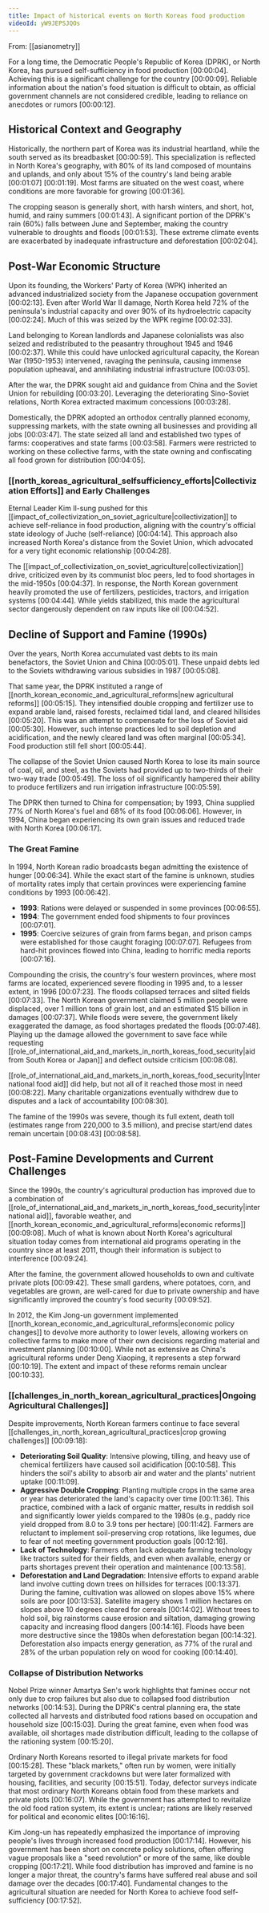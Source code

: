 ```yaml
---
title: Impact of historical events on North Koreas food production
videoId: yW9JEPSJQOs
---
```


From: [[asianometry]] <br/> 

For a long time, the Democratic People's Republic of Korea (DPRK), or North Korea, has pursued self-sufficiency in food production <a class="yt-timestamp" data-t="00:00:04">[00:00:04]</a>. Achieving this is a significant challenge for the country <a class="yt-timestamp" data-t="00:00:09">[00:00:09]</a>. Reliable information about the nation's food situation is difficult to obtain, as official government channels are not considered credible, leading to reliance on anecdotes or rumors <a class="yt-timestamp" data-t="00:00:12">[00:00:12]</a>.

## Historical Context and Geography

Historically, the northern part of Korea was its industrial heartland, while the south served as its breadbasket <a class="yt-timestamp" data-t="00:00:59">[00:00:59]</a>. This specialization is reflected in North Korea's geography, with 80% of its land composed of mountains and uplands, and only about 15% of the country's land being arable <a class="yt-timestamp" data-t="00:01:07">[00:01:07]</a> <a class="yt-timestamp" data-t="00:01:19">[00:01:19]</a>. Most farms are situated on the west coast, where conditions are more favorable for growing <a class="yt-timestamp" data-t="00:01:36">[00:01:36]</a>.

The cropping season is generally short, with harsh winters, and short, hot, humid, and rainy summers <a class="yt-timestamp" data-t="00:01:43">[00:01:43]</a>. A significant portion of the DPRK's rain (60%) falls between June and September, making the country vulnerable to droughts and floods <a class="yt-timestamp" data-t="00:01:53">[00:01:53]</a>. These extreme climate events are exacerbated by inadequate infrastructure and deforestation <a class="yt-timestamp" data-t="00:02:04">[00:02:04]</a>.

## Post-War Economic Structure

Upon its founding, the Workers' Party of Korea (WPK) inherited an advanced industrialized society from the Japanese occupation government <a class="yt-timestamp" data-t="00:02:13">[00:02:13]</a>. Even after World War II damage, North Korea held 72% of the peninsula's industrial capacity and over 90% of its hydroelectric capacity <a class="yt-timestamp" data-t="00:02:24">[00:02:24]</a>. Much of this was seized by the WPK regime <a class="yt-timestamp" data-t="00:02:33">[00:02:33]</a>.

Land belonging to Korean landlords and Japanese colonialists was also seized and redistributed to the peasantry throughout 1945 and 1946 <a class="yt-timestamp" data-t="00:02:37">[00:02:37]</a>. While this could have unlocked agricultural capacity, the Korean War (1950-1953) intervened, ravaging the peninsula, causing immense population upheaval, and annihilating industrial infrastructure <a class="yt-timestamp" data-t="00:03:05">[00:03:05]</a>.

After the war, the DPRK sought aid and guidance from China and the Soviet Union for rebuilding <a class="yt-timestamp" data-t="00:03:20">[00:03:20]</a>. Leveraging the deteriorating Sino-Soviet relations, North Korea extracted maximum concessions <a class="yt-timestamp" data-t="00:03:28">[00:03:28]</a>.

Domestically, the DPRK adopted an orthodox centrally planned economy, suppressing markets, with the state owning all businesses and providing all jobs <a class="yt-timestamp" data-t="00:03:47">[00:03:47]</a>. The state seized all land and established two types of farms: cooperatives and state farms <a class="yt-timestamp" data-t="00:03:58">[00:03:58]</a>. Farmers were restricted to working on these collective farms, with the state owning and confiscating all food grown for distribution <a class="yt-timestamp" data-t="00:04:05">[00:04:05]</a>.

### [[north_koreas_agricultural_selfsufficiency_efforts|Collectivization Efforts]] and Early Challenges
Eternal Leader Kim Il-sung pushed for this [[impact_of_collectivization_on_soviet_agriculture|collectivization]] to achieve self-reliance in food production, aligning with the country's official state ideology of Juche (self-reliance) <a class="yt-timestamp" data-t="00:04:14">[00:04:14]</a>. This approach also increased North Korea's distance from the Soviet Union, which advocated for a very tight economic relationship <a class="yt-timestamp" data-t="00:04:28">[00:04:28]</a>.

The [[impact_of_collectivization_on_soviet_agriculture|collectivization]] drive, criticized even by its communist bloc peers, led to food shortages in the mid-1950s <a class="yt-timestamp" data-t="00:04:37">[00:04:37]</a>. In response, the North Korean government heavily promoted the use of fertilizers, pesticides, tractors, and irrigation systems <a class="yt-timestamp" data-t="00:04:44">[00:04:44]</a>. While yields stabilized, this made the agricultural sector dangerously dependent on raw inputs like oil <a class="yt-timestamp" data-t="00:04:52">[00:04:52]</a>.

## Decline of Support and Famine (1990s)

Over the years, North Korea accumulated vast debts to its main benefactors, the Soviet Union and China <a class="yt-timestamp" data-t="00:05:01">[00:05:01]</a>. These unpaid debts led to the Soviets withdrawing various subsidies in 1987 <a class="yt-timestamp" data-t="00:05:08">[00:05:08]</a>.

That same year, the DPRK instituted a range of [[north_korean_economic_and_agricultural_reforms|new agricultural reforms]] <a class="yt-timestamp" data-t="00:05:15">[00:05:15]</a>. They intensified double cropping and fertilizer use to expand arable land, raised forests, reclaimed tidal land, and cleared hillsides <a class="yt-timestamp" data-t="00:05:20">[00:05:20]</a>. This was an attempt to compensate for the loss of Soviet aid <a class="yt-timestamp" data-t="00:05:30">[00:05:30]</a>. However, such intense practices led to soil depletion and acidification, and the newly cleared land was often marginal <a class="yt-timestamp" data-t="00:05:34">[00:05:34]</a>. Food production still fell short <a class="yt-timestamp" data-t="00:05:44">[00:05:44]</a>.

The collapse of the Soviet Union caused North Korea to lose its main source of coal, oil, and steel, as the Soviets had provided up to two-thirds of their two-way trade <a class="yt-timestamp" data-t="00:05:49">[00:05:49]</a>. The loss of oil significantly hampered their ability to produce fertilizers and run irrigation infrastructure <a class="yt-timestamp" data-t="00:05:59">[00:05:59]</a>.

The DPRK then turned to China for compensation; by 1993, China supplied 77% of North Korea's fuel and 68% of its food <a class="yt-timestamp" data-t="00:06:06">[00:06:06]</a>. However, in 1994, China began experiencing its own grain issues and reduced trade with North Korea <a class="yt-timestamp" data-t="00:06:17">[00:06:17]</a>.

### The Great Famine
In 1994, North Korean radio broadcasts began admitting the existence of hunger <a class="yt-timestamp" data-t="00:06:34">[00:06:34]</a>. While the exact start of the famine is unknown, studies of mortality rates imply that certain provinces were experiencing famine conditions by 1993 <a class="yt-timestamp" data-t="00:06:42">[00:06:42]</a>.

*   **1993**: Rations were delayed or suspended in some provinces <a class="yt-timestamp" data-t="00:06:55">[00:06:55]</a>.
*   **1994**: The government ended food shipments to four provinces <a class="yt-timestamp" data-t="00:07:01">[00:07:01]</a>.
*   **1995**: Coercive seizures of grain from farms began, and prison camps were established for those caught foraging <a class="yt-timestamp" data-t="00:07:07">[00:07:07]</a>. Refugees from hard-hit provinces flowed into China, leading to horrific media reports <a class="yt-timestamp" data-t="00:07:16">[00:07:16]</a>.

Compounding the crisis, the country's four western provinces, where most farms are located, experienced severe flooding in 1995 and, to a lesser extent, in 1996 <a class="yt-timestamp" data-t="00:07:23">[00:07:23]</a>. The floods collapsed terraces and silted fields <a class="yt-timestamp" data-t="00:07:33">[00:07:33]</a>. The North Korean government claimed 5 million people were displaced, over 1 million tons of grain lost, and an estimated $15 billion in damages <a class="yt-timestamp" data-t="00:07:37">[00:07:37]</a>. While floods were severe, the government likely exaggerated the damage, as food shortages predated the floods <a class="yt-timestamp" data-t="00:07:48">[00:07:48]</a>. Playing up the damage allowed the government to save face while requesting [[role_of_international_aid_and_markets_in_north_koreas_food_security|aid from South Korea or Japan]] and deflect outside criticism <a class="yt-timestamp" data-t="00:08:08">[00:08:08]</a>.

[[role_of_international_aid_and_markets_in_north_koreas_food_security|International food aid]] did help, but not all of it reached those most in need <a class="yt-timestamp" data-t="00:08:22">[00:08:22]</a>. Many charitable organizations eventually withdrew due to disputes and a lack of accountability <a class="yt-timestamp" data-t="00:08:30">[00:08:30]</a>.

The famine of the 1990s was severe, though its full extent, death toll (estimates range from 220,000 to 3.5 million), and precise start/end dates remain uncertain <a class="yt-timestamp" data-t="00:08:43">[00:08:43]</a> <a class="yt-timestamp" data-t="00:08:58">[00:08:58]</a>.

## Post-Famine Developments and Current Challenges

Since the 1990s, the country's agricultural production has improved due to a combination of [[role_of_international_aid_and_markets_in_north_koreas_food_security|international aid]], favorable weather, and [[north_korean_economic_and_agricultural_reforms|economic reforms]] <a class="yt-timestamp" data-t="00:09:08">[00:09:08]</a>. Much of what is known about North Korea's agricultural situation today comes from international aid programs operating in the country since at least 2011, though their information is subject to interference <a class="yt-timestamp" data-t="00:09:24">[00:09:24]</a>.

After the famine, the government allowed households to own and cultivate private plots <a class="yt-timestamp" data-t="00:09:42">[00:09:42]</a>. These small gardens, where potatoes, corn, and vegetables are grown, are well-cared for due to private ownership and have significantly improved the country's food security <a class="yt-timestamp" data-t="00:09:52">[00:09:52]</a>.

In 2012, the Kim Jong-un government implemented [[north_korean_economic_and_agricultural_reforms|economic policy changes]] to devolve more authority to lower levels, allowing workers on collective farms to make more of their own decisions regarding material and investment planning <a class="yt-timestamp" data-t="00:10:00">[00:10:00]</a>. While not as extensive as China's agricultural reforms under Deng Xiaoping, it represents a step forward <a class="yt-timestamp" data-t="00:10:19">[00:10:19]</a>. The extent and impact of these reforms remain unclear <a class="yt-timestamp" data-t="00:10:33">[00:10:33]</a>.

### [[challenges_in_north_korean_agricultural_practices|Ongoing Agricultural Challenges]]
Despite improvements, North Korean farmers continue to face several [[challenges_in_north_korean_agricultural_practices|crop growing challenges]] <a class="yt-timestamp" data-t="00:09:18">[00:09:18]</a>:

*   **Deteriorating Soil Quality**: Intensive plowing, tilling, and heavy use of chemical fertilizers have caused soil acidification <a class="yt-timestamp" data-t="00:10:58">[00:10:58]</a>. This hinders the soil's ability to absorb air and water and the plants' nutrient uptake <a class="yt-timestamp" data-t="00:11:09">[00:11:09]</a>.
*   **Aggressive Double Cropping**: Planting multiple crops in the same area or year has deteriorated the land's capacity over time <a class="yt-timestamp" data-t="00:11:36">[00:11:36]</a>. This practice, combined with a lack of organic matter, results in reddish soil and significantly lower yields compared to the 1980s (e.g., paddy rice yield dropped from 8.0 to 3.9 tons per hectare) <a class="yt-timestamp" data-t="00:11:42">[00:11:42]</a>. Farmers are reluctant to implement soil-preserving crop rotations, like legumes, due to fear of not meeting government production goals <a class="yt-timestamp" data-t="00:12:16">[00:12:16]</a>.
*   **Lack of Technology**: Farmers often lack adequate farming technology like tractors suited for their fields, and even when available, energy or parts shortages prevent their operation and maintenance <a class="yt-timestamp" data-t="00:13:58">[00:13:58]</a>.
*   **Deforestation and Land Degradation**: Intensive efforts to expand arable land involve cutting down trees on hillsides for terraces <a class="yt-timestamp" data-t="00:13:37">[00:13:37]</a>. During the famine, cultivation was allowed on slopes above 15% where soils are poor <a class="yt-timestamp" data-t="00:13:53">[00:13:53]</a>. Satellite imagery shows 1 million hectares on slopes above 10 degrees cleared for cereals <a class="yt-timestamp" data-t="00:14:02">[00:14:02]</a>. Without trees to hold soil, big rainstorms cause erosion and siltation, damaging growing capacity and increasing flood dangers <a class="yt-timestamp" data-t="00:14:16">[00:14:16]</a>. Floods have been more destructive since the 1980s when deforestation began <a class="yt-timestamp" data-t="00:14:32">[00:14:32]</a>. Deforestation also impacts energy generation, as 77% of the rural and 28% of the urban population rely on wood for cooking <a class="yt-timestamp" data-t="00:14:40">[00:14:40]</a>.

### Collapse of Distribution Networks
Nobel Prize winner Amartya Sen's work highlights that famines occur not only due to crop failures but also due to collapsed food distribution networks <a class="yt-timestamp" data-t="00:14:53">[00:14:53]</a>. During the DPRK's central planning era, the state collected all harvests and distributed food rations based on occupation and household size <a class="yt-timestamp" data-t="00:15:03">[00:15:03]</a>. During the great famine, even when food was available, oil shortages made distribution difficult, leading to the collapse of the rationing system <a class="yt-timestamp" data-t="00:15:20">[00:15:20]</a>.

Ordinary North Koreans resorted to illegal private markets for food <a class="yt-timestamp" data-t="00:15:28">[00:15:28]</a>. These "black markets," often run by women, were initially targeted by government crackdowns but were later formalized with housing, facilities, and security <a class="yt-timestamp" data-t="00:15:51">[00:15:51]</a>. Today, defector surveys indicate that most ordinary North Koreans obtain food from these markets and private plots <a class="yt-timestamp" data-t="00:16:07">[00:16:07]</a>. While the government has attempted to revitalize the old food ration system, its extent is unclear; rations are likely reserved for political and economic elites <a class="yt-timestamp" data-t="00:16:16">[00:16:16]</a>.

Kim Jong-un has repeatedly emphasized the importance of improving people's lives through increased food production <a class="yt-timestamp" data-t="00:17:14">[00:17:14]</a>. However, his government has been short on concrete policy solutions, often offering vague proposals like a "seed revolution" or more of the same, like double cropping <a class="yt-timestamp" data-t="00:17:21">[00:17:21]</a>. While food distribution has improved and famine is no longer a major threat, the country's farms have suffered real abuse and soil damage over the decades <a class="yt-timestamp" data-t="00:17:40">[00:17:40]</a>. Fundamental changes to the agricultural situation are needed for North Korea to achieve food self-sufficiency <a class="yt-timestamp" data-t="00:17:52">[00:17:52]</a>.